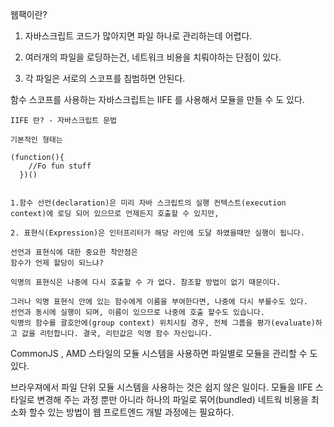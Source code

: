 웹팩이란?

1. 자바스크립트 코드가 많아지면 파일 하나로 관리하는데 어렵다.

2. 여러개의 파일을 로딩하는건, 네트워크 비용을 치뤄야하는 단점이 있다.

3. 각 파일은 서로의 스코프를 침범하면 안된다.

함수 스코프를 사용하는 자바스크립트는 IIFE 를 사용해서 모듈을 만들 수 도 있다.

~~~
IIFE 란? - 자바스크립트 문법

기본적인 형태는

(function(){
    //Fo fun stuff
  })()


1.함수 선언(declaration)은 미리 자바 스크립트의 실행 컨텍스트(execution context)에 로딩 되어 있으므로 언제든지 호출할 수 있지만,

2. 표현식(Expression)은 인터프리터가 해당 라인에 도달 하였을때만 실행이 됩니다.

선언과 표현식에 대한 중요한 착안점은
함수가 언제 할당이 되느냐?

익명의 표현식은 나중에 다시 호출할 수 가 없다. 참조할 방법이 없기 때문이다.

그러나 익명 표현식 안에 있는 함수에게 이름을 부여한다면, 나중에 다시 부를수도 있다.
선언과 동시에 실행이 되며, 이름이 있으므로 나중에 호출 할수도 있습니다.
익명의 함수를 괄호안에(group context) 위치시킬 경우, 전체 그룹을 평가(evaluate)하고 값을 리턴합니다. 결국, 리턴값은 익명 함수 자신입니다.
~~~

CommonJS , AMD 스타일의 모듈 시스템을 사용하면 파일별로 모듈을 관리할 수 도 있다.


브라우져에서 파일 단위 모듈 시스템을 사용하는 것은 쉽지 않은 일이다.
모듈을 IIFE 스타일로 변경해 주는 과정 뿐만 아니라 하나의 파일로 묶어(bundled) 네트웍 비용을 최소화 할수 있는 방법이 웹 프로트엔드 개발 과정에는 필요하다.
